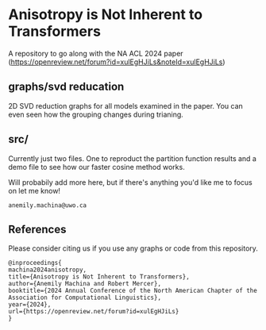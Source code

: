 # Anisotropy is Not Inherent to Transformers

A repository to go along with the NA ACL 2024 paper (https://openreview.net/forum?id=xulEgHJiLs&noteId=xulEgHJiLs)

## graphs/svd reducation

2D SVD reduction graphs for all models examined in the paper. You can even seen how the grouping changes during trianing.

## src/

Currently just two files. One to reproduct the partition function results and a demo file to see how our faster cosine method works.

Will probabily add more here, but if there's anything you'd like me to focus on let me know! 

```
anemily.machina@uwo.ca
```

## References

Please consider citing us if you use any graphs or code from this repository.

```
@inproceedings{
machina2024anisotropy,
title={Anisotropy is Not Inherent to Transformers},
author={Anemily Machina and Robert Mercer},
booktitle={2024 Annual Conference of the North American Chapter of the Association for Computational Linguistics},
year={2024},
url={https://openreview.net/forum?id=xulEgHJiLs}
}
```
